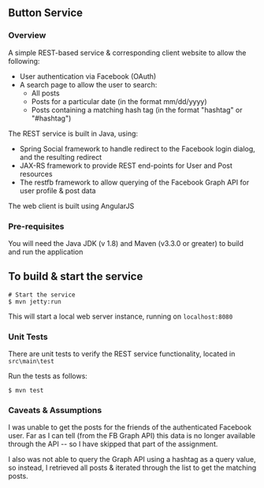 ## Button Service

### Overview

A simple REST-based service & corresponding client website to allow the following:

* User authentication via Facebook (OAuth)
* A search page to allow the user to search:
   * All posts
   * Posts for a particular date (in the format mm/dd/yyyy)
   * Posts containing a matching hash tag (in the format "hashtag" or "#hashtag")
   
The REST service is built in Java, using:
* Spring Social framework to handle redirect to the Facebook login dialog, and the resulting redirect
* JAX-RS framework to provide REST end-points for User and Post resources
* The restfb framework to allow querying of the Facebook Graph API for user profile & post data

The web client is built using AngularJS

### Pre-requisites 

You will need the Java JDK (v 1.8) and Maven (v3.3.0 or greater) to build and run the application

## To build & start the service

```
# Start the service
$ mvn jetty:run
```
This will start a local web server instance, running on ``localhost:8080``

### Unit Tests

There are unit tests to verify the REST service functionality, located in ``src\main\test``

Run the tests as follows:

```
$ mvn test
```

### Caveats & Assumptions

I was unable to get the posts for the friends of the authenticated Facebook user. Far as I can tell (from the FB Graph API) this data is no longer available through the API -- so I have skipped that part of the assignment.

I also was not able to query the Graph API using a hashtag as a query value, so instead, I retrieved all posts & iterated through the list to get the matching posts. 







